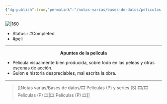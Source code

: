 ```yaml
---
{"dg-publish":true,"permalink":"/notas-varias/bases-de-datos/peliculas-p-y-series-s/p-kabaneri-of-the-iron-fortress-the-battle-of-unato/"}
---
```



![|160](https://m.media-amazon.com/images/M/MV5BYWE2NTMzODktODM2ZS00MzIxLTg4YjEtNzUzZDY1N2ExYTdhXkEyXkFqcGdeQXVyNTEyMDY1MjI@._V1_SX300.jpg)

- Status:: #Completed 
- #peli 

---

**<center>Apuntes de la película</center>**

- Película visualmente bien producida, sobre todo en las peleas y otras escenas de acción.
- Guion e historia despreciables, mal escrita la obra.

---

> [[Notas varias/Bases de datos/🎞️ Películas (P) y series (S) 🎞️/🎞️ Películas (P) 🎞️\|🎞️ Películas (P) 🎞️]]